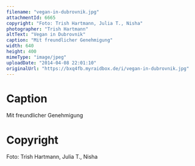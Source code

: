 ```yaml
---
filename: "vegan-in-dubrovnik.jpg"
attachmentId: 6665
copyright: "Foto: Trish Hartmann, Julia T., Nisha"
photographer: "Trish Hartmann"
altText: "Vegan in Dubrovnik"
caption: "Mit freundlicher Genehmigung"
width: 640
height: 400
mimeType: "image/jpeg"
uploadDate: "2014-04-08 22:01:10"
originalUrl: "https://bxq4fb.myraidbox.de/i/vegan-in-dubrovnik.jpg"
---
```


# Caption

Mit freundlicher Genehmigung

# Copyright

Foto: Trish Hartmann, Julia T., Nisha

